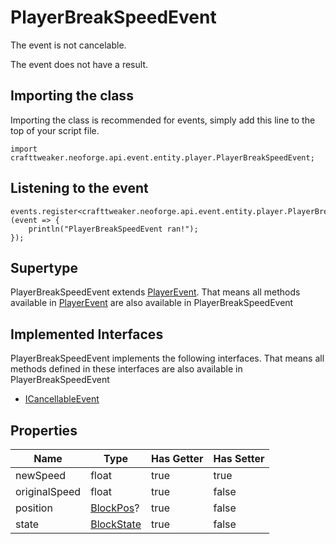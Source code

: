 # PlayerBreakSpeedEvent

The event is not cancelable.

The event does not have a result.

## Importing the class

Importing the class is recommended for events, simply add this line to the top of your script file.
```zenscript
import crafttweaker.neoforge.api.event.entity.player.PlayerBreakSpeedEvent;
```


## Listening to the event

```zenscript
events.register<crafttweaker.neoforge.api.event.entity.player.PlayerBreakSpeedEvent>(event => {
    println("PlayerBreakSpeedEvent ran!");
});
```


## Supertype

PlayerBreakSpeedEvent extends [PlayerEvent](/neoforge/api/event/entity/player/PlayerEvent). That means all methods available in [PlayerEvent](/neoforge/api/event/entity/player/PlayerEvent) are also available in PlayerBreakSpeedEvent

## Implemented Interfaces
PlayerBreakSpeedEvent implements the following interfaces. That means all methods defined in these interfaces are also available in PlayerBreakSpeedEvent

- [ICancellableEvent](/neoforge/api/event/ICancellableEvent)

## Properties

|     Name      |                     Type                     | Has Getter | Has Setter |
|---------------|----------------------------------------------|------------|------------|
| newSpeed      | float                                        | true       | true       |
| originalSpeed | float                                        | true       | false      |
| position      | [BlockPos](/vanilla/api/util/math/BlockPos)? | true       | false      |
| state         | [BlockState](/vanilla/api/block/BlockState)  | true       | false      |

